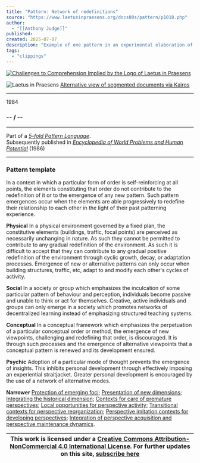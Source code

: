 ```yaml
---
title: "Pattern: Network of redefinitions"
source: "https://www.laetusinpraesens.org/docs80s/pattern/p1018.php"
author:
  - "[[Anthony Judge]]"
published:
created: 2025-07-07
description: "Example of one pattern in an experimental elaboration of a 5-fold pattern language. This explores the parallel between patterns at the physical level, the social level, the conceptual level, and the psychic level in the light of an underlying template based on the insights of Christopher Alexander"
tags:
  - "clippings"
---
```

[![Challenges to Comprehension Implied by the Logo
of Laetus in Praesens](https://www.laetusinpraesens.org/common/images/achngcol.jpg "Challenges to Comprehension Implied by the Logo
of Laetus in Praesens")](https://www.laetusinpraesens.org/context/logo_laetus.php)

![Laetus in Praesens](https://www.laetusinpraesens.org/common/images/laetus_title2.png) [Alternative view of segmented documents via Kairos](https://kairos.laetusinpraesens.org/p1018_8_pat_h_1)

---

1984

### \-- / --

---

Part of a *[5-fold Pattern Language](https://www.laetusinpraesens.org/docs80s/84patlan.php)*.  
Subsequently published in *[Encyclopedia of World Problems and Human Potential](https://www.un-intelligible.org/projects/homeency.php)* (1986)

---

### Pattern template

In a context in which a particular form of order is self-reinforcing at all points, the elements constituting that order do not contribute to the redefinition of it or to the emergence of any new pattern. Such pattern emergences occur when the elements are able progressively to redefine their relationship to each other in the light of their past patterning experience.

**Physical** In a physical environment governed by a fixed plan, the constitutive elements (buildings, traffic, focal points) are perceived as necessarily unchanging in nature. As such they cannot be permitted to contribute to any gradual redefinition of the environment. As such it is difficult to accept that they can contribute to any gradual positive redefinition of the environment through cyclic growth, decay, or adaptation processes. Emergence of new or alternative patterns can only occur when building structures, traffic, etc, adapt to and modify each other's cycles of activity.

**Social** In a society or group which emphasizes the inculcation of some particular pattern of behaviour and perception, individuals become passive and unable to think or act for themselves. Creative, active individuals and groups can only emerge in a society which promotes networks of decentralized learning instead of emphasizing structured teaching systems.

**Conceptual** In a conceptual framework which emphasizes the perpetuation of a particular conceptual order or method, the emergence of new viewpoints, challenging and redefining that order, is discouraged. It is through such processes and the emergence of alternative viewpoints that a conceptual pattern is renewed and its development ensured.

**Psychic** Adoption of a particular mode of thought prevents the emergence of insights. This inhibits personal development through effectively imposing an experiential straitjacket. Greater personal development is encouraged by the use of a network of alternative modes.

**Narrower** [Protection of emerging foci](https://www.laetusinpraesens.org/docs80s/pattern/p1057.php); [Presentation of new dimensions](https://www.laetusinpraesens.org/docs80s/pattern/p1043.php); [Integrating the historical dimension](https://www.laetusinpraesens.org/docs80s/pattern/p1040.php); [Contexts for care of premature perspectives](https://www.laetusinpraesens.org/docs80s/pattern/p1086.php); [Local opportunities for perspective activity](https://www.laetusinpraesens.org/docs80s/pattern/p1157.php); [Transitional contexts for perspective reorganization](https://www.laetusinpraesens.org/docs80s/pattern/p1084.php); [Perspective imitation contexts for developing perspectives](https://www.laetusinpraesens.org/docs80s/pattern/p1085.php); [Integration of perspective acquisition and perspective maintenance dynamics](https://www.laetusinpraesens.org/docs80s/pattern/p1083.php).

| This work is licensed under a [Creative Commons Attribution-NonCommercial 4.0 International License](http://creativecommons.org/licenses/by-nc/4.0/).  For further updates on this site, [subscribe here](https://laetusinpraesens.us19.list-manage.com/subscribe/post?u=1b1bc3aae057999099ff24455&id=4c64c53b45) |
| --- |